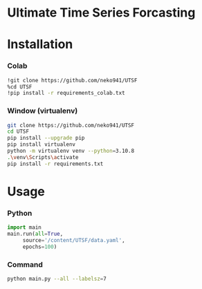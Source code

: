 # Ultimate Time Series Forcasting

# Installation
### Colab
```bash
!git clone https://github.com/neko941/UTSF
%cd UTSF
!pip install -r requirements_colab.txt
```
### Window (virtualenv)
```bash
git clone https://github.com/neko941/UTSF
cd UTSF
pip install --upgrade pip
pip install virtualenv
python -m virtualenv venv --python=3.10.8
.\venv\Scripts\activate
pip install -r requirements.txt
```

# Usage
### Python
```python
import main
main.run(all=True, 
	 source='/content/UTSF/data.yaml',
	 epochs=100)
```
### Command
```bash
python main.py --all --labelsz=7
```